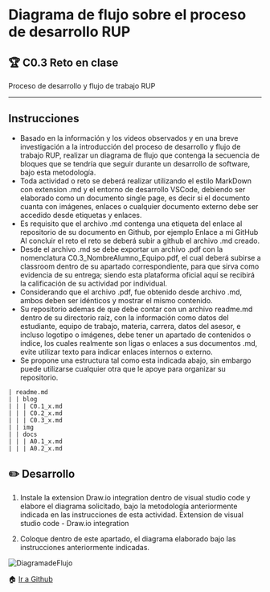 ﻿# Diagrama de flujo sobre el proceso de desarrollo RUP

## :trophy: C0.3 Reto en clase
Proceso de desarrollo y flujo de trabajo RUP
___

## Instrucciones

 - Basado en la información y los videos observados y en una breve
   investigación a la introducción del proceso de desarrollo y flujo de
   trabajo RUP, realizar un diagrama de flujo que contenga la secuencia
   de bloques que se tendría que seguir durante un desarrollo de
   software, bajo esta metodología.
 - Toda actividad o reto se deberá realizar utilizando el estilo
   MarkDown con extension .md y el entorno de desarrollo VSCode,
   debiendo ser elaborado como un documento single page, es decir si el
   documento cuanta con imágenes, enlaces o cualquier documento externo
   debe ser accedido desde etiquetas y enlaces.
 - Es requisito que el archivo .md contenga una etiqueta del enlace al
   repositorio de su documento en Github, por ejemplo Enlace a mi GitHub
   Al concluir el reto el reto se deberá subir a github el archivo .md
   creado.
 - Desde el archivo .md se debe exportar un archivo .pdf con la
   nomenclatura C0.3_NombreAlumno_Equipo.pdf, el cual deberá subirse a
   classroom dentro de su apartado correspondiente, para que sirva como
   evidencia de su entrega; siendo esta plataforma oficial aquí se
   recibirá la calificación de su actividad por individual.
 - Considerando que el archivo .pdf, fue obtenido desde archivo .md,
   ambos deben ser idénticos y mostrar el mismo contenido.
 - Su repositorio ademas de que debe contar con un archivo readme.md
   dentro de su directorio raíz, con la información como datos del
   estudiante, equipo de trabajo, materia, carrera, datos del asesor, e
   incluso logotipo o imágenes, debe tener un apartado de contenidos o
   indice, los cuales realmente son ligas o enlaces a sus documentos
   .md, evite utilizar texto para indicar enlaces internos o externo.
 - Se propone una estructura tal como esta indicada abajo, sin embargo
   puede utilizarse cualquier otra que le apoye para organizar su
   repositorio.

  
```
| readme.md
| | blog
| | | C0.1_x.md
| | | C0.2_x.md
| | | C0.3_x.md
| | img
| | docs
| | | A0.1_x.md
| | | A0.2_x.md
```

## :pencil2:  Desarrollo

1. Instale la extension Draw.io integration dentro de visual studio code y elabore el diagrama solicitado,
bajo la metodología anteriormente indicada en las instrucciones de esta actividad.
Extension de visual studio code - Draw.io integration

2. Coloque dentro de este apartado, el diagrama elaborado bajo las instrucciones anteriormente indicadas.

![DiagramadeFlujo](https://github.com/OscarAbrahamH/AnalisisAvanzado_Desarrollo/blob/master/img/C0.3_OscarHuerta_Zeppelin.drawio.svg)

:house: [Ir a Github](https://github.com/OscarAbrahamH/AnalisisAvanzado_Desarrollo/blob/master/AbrahamHDocs/blog/C0.3_OscarHuerta_Zeppelin.md)



